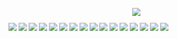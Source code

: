 <p align="center">
<img src="https://komarev.com/ghpvc/?username=PARTICLEACCELERATING&style=plastic&color=yellowgreen&label=TeV">
</p>

<p>
<img src="https://img.shields.io/badge/W3Schools-04AA6D?style=for-the-badge&logo=W3Schools&logoColor=white"> 
<img src="https://img.shields.io/badge/CSS3-1572B6?style=for-the-badge&logo=css3&logoColor=white"> 
<img src="https://img.shields.io/badge/HTML5-E34F26?style=for-the-badge&logo=html5&logoColor=white"> 
<img src="https://img.shields.io/badge/PHP-777BB4?style=for-the-badge&logo=php&logoColor=white"> 
<img src="https://img.shields.io/badge/LibreOffice-18A303?style=for-the-badge&logo=LibreOffice&logoColor=white"> 
<img src="https://img.shields.io/badge/Linux_Mint-87CF3E?style=for-the-badge&logo=linux-mint&logoColor=white"> 
<img src="https://img.shields.io/badge/windows%20terminal-4D4D4D?style=for-the-badge&logo=windows%20terminal&logoColor=white">
<img src="https://img.shields.io/badge/Google_Scholar-4285F4?style=for-the-badge&logo=google-scholar&logoColor=white"> 
<img src="https://img.shields.io/badge/last.fm-D51007?style=for-the-badge&logo=last.fm&logoColor=white"> 
<img src="https://img.shields.io/badge/Firefox_Browser-FF7139?style=for-the-badge&logo=Firefox-Browser&logoColor=white">
<img src="https://img.shields.io/badge/VLC-FF8800?style=for-the-badge&logo=vlcmediaplayer&logoColor=white">
<img src="https://img.shields.io/badge/Tor_Browser-7D4698?style=for-the-badge&logo=Tor-Browser&logoColor=white">
<img src="https://img.shields.io/badge/YouTube-FF0000?style=for-the-badge&logo=youtube&logoColor=white"> 
<img src="https://img.shields.io/badge/Pinterest-%23E60023.svg?&style=for-the-badge&logo=Pinterest&logoColor=white"> 
<img src="https://img.shields.io/badge/Twitch-9146FF?style=for-the-badge&logo=twitch&logoColor=white"> 
<img src="https://img.shields.io/badge/Tumblr-%2336465D.svg?&style=for-the-badge&logo=Tumblr&logoColor=white"> 
</p>

